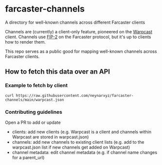 # farcaster-channels
A directory for well-known channels across different Farcaster clients

Channels are (currently) a client-only feature, pioneered on the [Warpcast](https://warpcast.com/) client. Channels use [FIP-2](https://github.com/farcasterxyz/protocol/discussions/71) on the Farcaster protocol, but it's up to clients how to render them.

This repo serves as a public good for mapping well-known channels across Farcaster clients.


## How to fetch this data over an API

### Example to fetch by client
```
curl https://raw.githubusercontent.com/neynarxyz/farcaster-channels/main/warpcast.json
```

### Contributing guidelines
Open a PR to add or update
- clients: add new clients (e.g. Warpcast is a client and channels within Warpcast are stored in warpcast.json)
- channels: add new channels to existing client lists (e.g. add to the warpcast.json list if new channels get added on Warpcast)
- channel metadata: edit channel metadata (e.g. if channel name changes for a parent_url)
  

